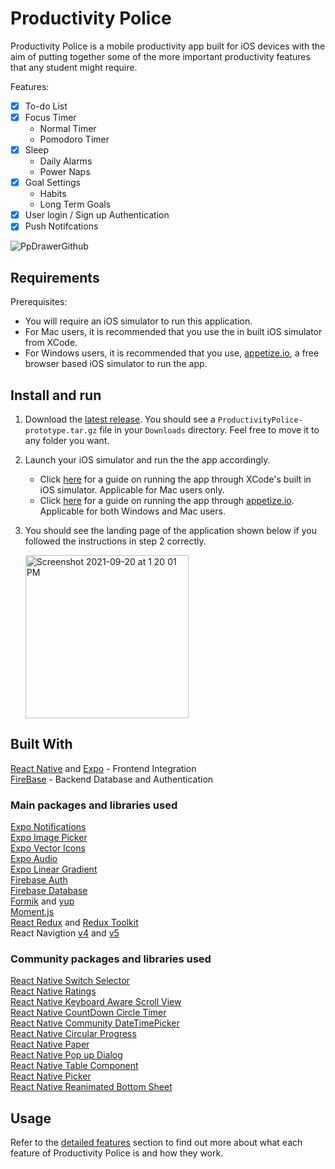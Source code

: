 # Productivity Police

Productivity Police is a mobile productivity app built for iOS devices with the aim of putting together some of the more important 
productivity features that any student might require.

Features:
- [x] To-do List
- [x] Focus Timer
  * Normal Timer
  * Pomodoro Timer
- [x] Sleep
  * Daily Alarms
  * Power Naps
- [x] Goal Settings
  * Habits
  * Long Term Goals
- [x] User login / Sign up Authentication
- [x] Push Notifcations

![PpDrawerGithub](https://user-images.githubusercontent.com/85099754/134702201-a1458a39-1582-445d-abd0-83e1369f3735.gif)


## Requirements

Prerequisites: 
* You will require an iOS simulator to run this application.
* For Mac users, it is recommended that you use  the in built iOS simulator from XCode.
* For Windows users, it is recommended that you use, [appetize.io](https://appetize.io), a free browser based iOS simulator to run the app.

## Install and run

1. Download the [latest release](https://github.com/Javiier-pzk/Productivity-Police/releases/tag/v1.0). 
You should see a `ProductivityPolice-prototype.tar.gz` file in your `Downloads` directory. Feel free to move it to any folder you want.
2. Launch your iOS simulator and run the the app accordingly.
    * Click [here](https://drive.google.com/file/d/1RFxTApI8pwJo9EVXqKympwKQFJq4ttYF/view?usp=sharing) for a guide on running the app through XCode's built in iOS simulator. Applicable for Mac users only.
    * Click [here](https://drive.google.com/file/d/1jAob3wqFNWETLulDVPnDRuUENGXRMWU1/view?usp=sharing) for a guide on running the app through [appetize.io](https://appetize.io). Applicable for both Windows and Mac users.
3. You should see the landing page of the application shown below if you followed the instructions in step 2 correctly.

     <img width="261" alt="Screenshot 2021-09-20 at 1 20 01 PM" src="https://user-images.githubusercontent.com/85099754/133959932-3e55004a-f6c9-4013-8d2c-a3aedc016a85.png">

## Built With
[React Native](https://reactnative.dev) and [Expo](https://expo.dev) - Frontend Integration <br/>
[FireBase](https://firebase.google.com) - Backend Database and Authentication

### Main packages and libraries used
[Expo Notifications](https://docs.expo.dev/versions/latest/sdk/notifications/) <br/>
[Expo Image Picker](https://docs.expo.dev/versions/latest/sdk/imagepicker/) <br/>
[Expo Vector Icons](https://docs.expo.dev/guides/icons/) <br/>
[Expo Audio](https://docs.expo.dev/versions/latest/sdk/audio/) <br/>
[Expo Linear Gradient](https://docs.expo.dev/versions/latest/sdk/linear-gradient/) <br/>
[Firebase Auth](https://firebase.google.com/docs/reference/js/auth) <br/>
[Firebase Database](https://firebase.google.com/docs/reference/js/database) <br/>
[Formik](https://formik.org/docs/overview) and [yup](https://www.npmjs.com/package/yup) <br/>
[Moment.js](https://momentjs.com/docs/) <br/>
[React Redux](https://react-redux.js.org/api/hooks) and [Redux Toolkit](https://redux-toolkit.js.org/usage/usage-guide) <br/>
React Navigtion [v4](https://reactnavigation.org/docs/4.x/getting-started) and [v5](https://reactnavigation.org/docs/5.x/getting-started) <br/>

### Community packages and libraries used
[React Native Switch Selector](https://docs.expo.dev/versions/latest/sdk/audio/) <br/>
[React Native Ratings](https://docs.expo.dev/versions/latest/sdk/audio/) <br/>
[React Native Keyboard Aware Scroll View](https://www.npmjs.com/package/react-native-keyboard-aware-scroll-view) <br/>
[React Native CountDown Circle Timer](https://github.com/vydimitrov/react-countdown-circle-timer) <br/>
[React Native Community DateTimePicker](https://www.npmjs.com/package/@react-native-community/datetimepicker) <br/>
[React Native Circular Progress](https://www.npmjs.com/package/react-native-circular-progress) <br/>
[React Native Paper](https://callstack.github.io/react-native-paper/) <br/>
[React Native Pop up Dialog](https://www.npmjs.com/package/react-native-popup-dialog) <br/>
[React Native Table Component](https://www.npmjs.com/package/react-native-table-component) <br/>
[React Native Picker](https://github.com/react-native-picker/picker) <br/>
[React Native Reanimated Bottom Sheet](https://github.com/osdnk/react-native-reanimated-bottom-sheet)


## Usage
Refer to the [detailed features](https://github.com/Javiier-pzk/Productivity-Police/blob/master/docs/README.md) section to find out more about what each feature of Productivity Police is and how they work.
